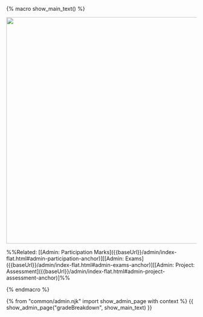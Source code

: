 {% macro show_main_text() %}
<div id="main">

<img src="{{baseUrl}}/admin/images/gradeBreakdown.png" width="600"/>
<p/>
<span class="flat"><markdown>
%%Related: [[Admin: Participation Marks]({{baseUrl}}/admin/index-flat.html#admin-participation-anchor)][[Admin: Exams]({{baseUrl}}/admin/index-flat.html#admin-exams-anchor)][[Admin: Project: Assessment]({{baseUrl}}/admin/index-flat.html#admin-project-assessment-anchor)]%%
</markdown></span>
<panel src="participation.md#main" header="Admin {{ icon_embedding }} Participation Marks" class="embedding" minimized  />
<panel src="exams.md#main" header="Admin {{ icon_embedding }} Exams" class="embedding" minimized  />
<panel src="project-assessment.md#main" header="Admin {{ icon_embedding }} Project Assessment" class="embedding" minimized  />

</div>
{% endmacro %}

{% from "common/admin.njk" import show_admin_page with context %}
{{ show_admin_page("gradeBreakdown", show_main_text) }}
